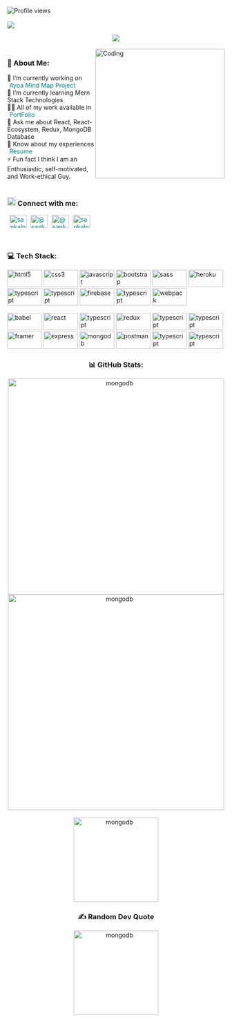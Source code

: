![Profile views](https://komarev.com/ghpvc/?username=sankalp2009&label=Profile%20views&color=0e75b6&style=flat)
<br><br>
<a href="https://github.com/Sankalp2009">
<img src="https://res.cloudinary.com/dn2q6aoex/image/upload/v1673793194/github-header-image_nimfrj.png">
 </a>
 <br>

<div align="center">
<a href="https://github.com/ryo-ma/github-profile-trophy">
<img src="https://github-profile-trophy.vercel.app/?username=sankalp2009">
</a>
</div>
<br>

<div>
<img align="right" src="https://i.gifer.com/origin/46/462c6f5f67c13830cd9fcdbfc7b55ded_w200.webp" alt="Coding" width="300"  />
</div>

<h3>💫 About Me:</h3>
<div align="left">
🔭 I’m currently working on <a style="text-decoration: none; padding-left: 5px; color: teal;" href="https://abandoned-blow-5122.vercel.app/" target="_blank">Ayoa Mind Map Project</a>
<br>
🌱 I’m currently learning Mern Stack Technologies<br/>
👨‍💻 All of my work available in <a style="text-decoration: none; padding-left: 5px; color: teal;" href="https://sankalp2009.github.io/" target="_blank">PortFolio</a><br>
💬 Ask me about React, React-Ecosystem, Redux, MongoDB Database
<br>
📄 Know about my experiences <a style="text-decoration: none; padding-left: 5px; color: teal;" href="https://drive.google.com/file/d/1nG-WuMZcYLKbbO_htiwMn6lNmC3_A5C6/view?usp=share_link">Resume</a>
<br>
⚡ Fun fact I think I am an Enthusiastic, self-motivated, and Work-ethical Guy.
</div>
<br>

<h3><img src="https://cdn-icons-png.flaticon.com/512/1824/1824898.png" alt="sankalp2009" width="20px" height="20px"/> Connect with me:</h3>
<p align="left">
<a style="text-decoration: none; padding-left: 5px; color: teal;" href="https://linkedin.com/in/sankalp-patel-08b76017b" target="_blank"><img align="center" src="https://raw.githubusercontent.com/rahuldkjain/github-profile-readme-generator/master/src/images/icons/Social/linked-in-alt.svg" alt="sankalp-patel" height="30" width="40" /></a>
<a style="text-decoration: none; padding-left: 5px; color: teal;" href="https://hashnode.com/@sankalp668" target="_blank"><img align="center" src="https://raw.githubusercontent.com/rahuldkjain/github-profile-readme-generator/master/src/images/icons/Social/hashnode.svg" alt="@sankalp668" height="30" width="40" /></a>
<a style="text-decoration: none; padding-left: 5px; color: teal;" href="https://medium.com/@sankalppatel38" target="_blank"><img align="center" src="https://raw.githubusercontent.com/rahuldkjain/github-profile-readme-generator/master/src/images/icons/Social/medium.svg" alt="@sankalppatel38" height="30" width="40" /></a>
<a style="text-decoration: none; padding-left: 5px; color: teal;" href="https://www.leetcode.com/sankalppatel38" target="_blank"><img align="center" src="https://raw.githubusercontent.com/rahuldkjain/github-profile-readme-generator/master/src/images/icons/Social/leet-code.svg" alt="sankalppatel38" height="30" width="40" /></a>
</p>
<br />
<h3>💻 Tech Stack:</h3>
<div align="left">
<img src="https://img.shields.io/badge/html5-%23E34F26.svg?style=plastic&logo=html5&logoColor=white" alt="html5" width="80" height="40"/>
    <img src="https://img.shields.io/badge/css3-%231572B6.svg?style=plastic&logo=css3&logoColor=white" alt="css3" width="80" height="40"/>
    <img src="https://img.shields.io/badge/javascript-%23323330.svg?style=plastic&logo=javascript&logoColor=%23F7DF1E" alt="javascript" width="80" height="40"/>
    <img src="https://img.shields.io/badge/bootstrap-%23563D7C.svg?style=plastic&logo=bootstrap&logoColor=white" alt="bootstrap" width="80" height="40"/>
    <img src="https://img.shields.io/badge/SASS-hotpink.svg?style=plastic&logo=SASS&logoColor=white" alt="sass" width="80" height="40"/> 
    <img src="https://img.shields.io/badge/heroku-%23430098.svg?style=plastic&logo=heroku&logoColor=white" alt="heroku" width="80" height="40"/>
    <img src="https://img.shields.io/badge/netlify-%23000000.svg?style=plastic&logo=netlify&logoColor=#00C7B7" alt="typescript" width="80" height="40"/>
    <img src="https://img.shields.io/badge/vercel-%23000000.svg?style=plastic&logo=vercel&logoColor=white" alt="typescript" width="80" height="40"/>
    <img src="https://img.shields.io/badge/firebase-%23039BE5.svg?style=plastic&logo=firebase" alt="firebase" width="80" height="40"/>
    <img src="https://img.shields.io/badge/NPM-%23000000.svg?style=plastic&logo=npm&logoColor=white" alt="typescript" width="80" height="40"/>
    <img src="https://img.shields.io/badge/webpack-%238DD6F9.svg?style=plastic&logo=webpack&logoColor=black" alt="webpack" width="80" height="40"/></p>
    <img src="https://img.shields.io/badge/Babel-F9DC3e?style=plastic&logo=babel&logoColor=black" alt="babel" width="80" height="40"/>
    <img src="https://img.shields.io/badge/react-%2320232a.svg?style=plastic&logo=react&logoColor=%2361DAFB" alt="react" width="80" height="40"/>
    <img src="https://img.shields.io/badge/React_Router-CA4245?style=plastic&logo=react-router&logoColor=white" alt="typescript" width="80" height="40"/>
    <img src="https://img.shields.io/badge/redux-%23593d88.svg?style=plastic&logo=redux&logoColor=white" alt="redux" width="80" height="40"/> </a>
    <img src="https://img.shields.io/badge/chakra-%234ED1C5.svg?style=plastic&logo=chakraui&logoColor=white" alt="typescript" width="80" height="40"/>
    <img src="https://img.shields.io/badge/styled--components-DB7093?style=plastic&logo=styled-components&logoColor=white" alt="typescript" width="80" height="40"/>
    <img src="https://img.shields.io/badge/Framer-black?style=plastic&logo=framer&logoColor=blue" alt="framer" width="80" height="40"/>
    <img src="https://img.shields.io/badge/express.js-%23404d59.svg?style=plastic&logo=express&logoColor=%2361DAFB" alt="express" width="80" height="40"/>
    <img src="https://img.shields.io/badge/MongoDB-%234ea94b.svg?style=plastic&logo=mongodb&logoColor=white" alt="mongodb" width="80" height="40"/>
    <img src="https://img.shields.io/badge/Postman-FF6C37?style=plastic&logo=postman&logoColor=white" alt="postman" width="80" height="40"/>
    <img src="https://img.shields.io/badge/JWT-black?style=plastic&logo=JSON%20web%20tokens" alt="typescript" width="80" height="40"/>
    <img src="https://img.shields.io/badge/figma-%23F24E1E.svg?style=plastic&logo=figma&logoColor=white" alt="typescript" width="80" height="40"/>
</div>

<h3 align="center">📊 GitHub Stats:</h3>
<div align="center">
<img align="top" src="https://github-readme-stats.vercel.app/api?username=Sankalp2009&theme=tokyonight&hide_border=true&include_all_commits=false&count_private=false" alt="mongodb" width="500" />
<img align="top" src="https://github-readme-streak-stats.herokuapp.com/?user=Sankalp2009&theme=tokyonight&hide_border=true" alt="mongodb" width="500" />
</div>
<br>
<div align="center">
<img src="https://github-readme-stats.vercel.app/api/top-langs/?username=Sankalp2009&theme=tokyonight&hide_border=true&include_all_commits=false&count_private=false&layout=compact" alt="mongodb" width="auto" height="196" />
</div>
<div align="center">
<h3>✍️ Random Dev Quote</h3>
<img src="https://quotes-github-readme.vercel.app/api?type=horizontal&theme=radical" alt="mongodb" width="auto" height="196px"/>
</div>
